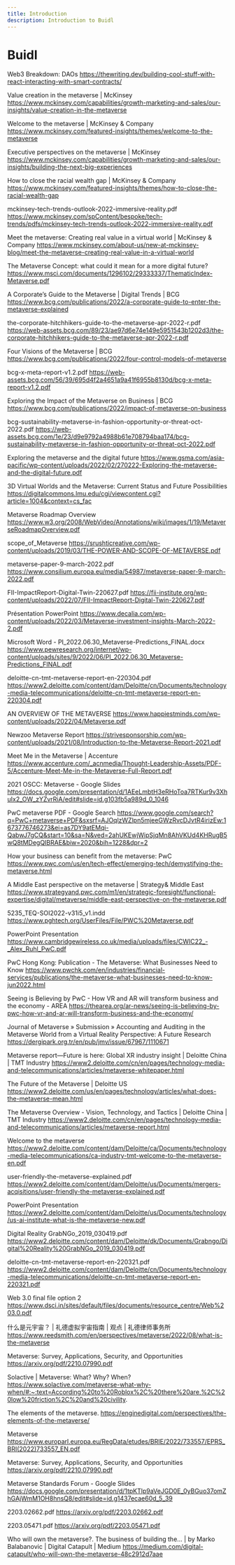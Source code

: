 ```yaml
---
title: Introduction
description: Introduction to Buidl
---
```


# Buidl





Web3 Breakdown: DAOs
https://thewriting.dev/building-cool-stuff-with-react-interacting-with-smart-contracts/





Value creation in the metaverse | McKinsey
https://www.mckinsey.com/capabilities/growth-marketing-and-sales/our-insights/value-creation-in-the-metaverse

Welcome to the metaverse | McKinsey & Company
https://www.mckinsey.com/featured-insights/themes/welcome-to-the-metaverse

Executive perspectives on the metaverse | McKinsey
https://www.mckinsey.com/capabilities/growth-marketing-and-sales/our-insights/building-the-next-big-experiences

How to close the racial wealth gap | McKinsey & Company
https://www.mckinsey.com/featured-insights/themes/how-to-close-the-racial-wealth-gap

mckinsey-tech-trends-outlook-2022-immersive-reality.pdf
https://www.mckinsey.com/spContent/bespoke/tech-trends/pdfs/mckinsey-tech-trends-outlook-2022-immersive-reality.pdf

Meet the metaverse: Creating real value in a virtual world | McKinsey & Company
https://www.mckinsey.com/about-us/new-at-mckinsey-blog/meet-the-metaverse-creating-real-value-in-a-virtual-world

The Metaverse Concept: what could it mean for a more digital future?
https://www.msci.com/documents/1296102/29333337/ThematicIndex-Metaverse.pdf

A Corporate’s Guide to the Metaverse | Digital Trends | BCG
https://www.bcg.com/publications/2022/a-corporate-guide-to-enter-the-metaverse-explained

the-corporate-hitchhikers-guide-to-the-metaverse-apr-2022-r.pdf
https://web-assets.bcg.com/89/23/ae97d6e74e149e5951543b1202d3/the-corporate-hitchhikers-guide-to-the-metaverse-apr-2022-r.pdf

Four Visions of the Metaverse | BCG
https://www.bcg.com/publications/2022/four-control-models-of-metaverse

bcg-x-meta-report-v1.2.pdf
https://web-assets.bcg.com/56/39/695d4f2a4651a9a41f6955b8130d/bcg-x-meta-report-v1.2.pdf

Exploring the Impact of the Metaverse on Business | BCG
https://www.bcg.com/publications/2022/impact-of-metaverse-on-business

bcg-sustainability-metaverse-in-fashion-opportunity-or-threat-oct-2022.pdf
https://web-assets.bcg.com/1e/23/d9e9792a4988b61e708794baa174/bcg-sustainability-metaverse-in-fashion-opportunity-or-threat-oct-2022.pdf

Exploring the metaverse and the digital future
https://www.gsma.com/asia-pacific/wp-content/uploads/2022/02/270222-Exploring-the-metaverse-and-the-digital-future.pdf

3D Virtual Worlds and the Metaverse: Current Status and Future Possibilities
https://digitalcommons.lmu.edu/cgi/viewcontent.cgi?article=1004&context=cs_fac

Metaverse Roadmap Overview
https://www.w3.org/2008/WebVideo/Annotations/wiki/images/1/19/MetaverseRoadmapOverview.pdf

scope_of_Metaverse
https://srushticreative.com/wp-content/uploads/2019/03/THE-POWER-AND-SCOPE-OF-METAVERSE.pdf

metaverse-paper-9-march-2022.pdf
https://www.consilium.europa.eu/media/54987/metaverse-paper-9-march-2022.pdf

FII-ImpactReport-Digital-Twin-220627.pdf
https://fii-institute.org/wp-content/uploads/2022/07/FII-ImpactReport-Digital-Twin-220627.pdf

Présentation PowerPoint
https://www.decalia.com/wp-content/uploads/2022/03/Metaverse-investment-insights-March-2022-2.pdf

Microsoft Word - PI_2022.06.30_Metaverse-Predictions_FINAL.docx
https://www.pewresearch.org/internet/wp-content/uploads/sites/9/2022/06/PI_2022.06.30_Metaverse-Predictions_FINAL.pdf

deloitte-cn-tmt-metaverse-report-en-220304.pdf
https://www2.deloitte.com/content/dam/Deloitte/cn/Documents/technology-media-telecommunications/deloitte-cn-tmt-metaverse-report-en-220304.pdf

AN OVERVIEW OF THE METAVERSE
https://www.happiestminds.com/wp-content/uploads/2022/04/Metaverse.pdf

Newzoo Metaverse Report
https://strivesponsorship.com/wp-content/uploads/2021/08/Introduction-to-the-Metaverse-Report-2021.pdf

Meet Me in the Metaverse | Accenture
https://www.accenture.com/_acnmedia/Thought-Leadership-Assets/PDF-5/Accenture-Meet-Me-in-the-Metaverse-Full-Report.pdf

2021 OSCC: Metaverse - Google Slides
https://docs.google.com/presentation/d/1AEeLmbtH3eRHoToa7RTKur9v3XhuIx2_OW_zYZvrRiA/edit#slide=id.g103fb5a989d_0_1046

PwC metaverse PDF - Google Search
https://www.google.com/search?q=PwC+metaverse+PDF&sxsrf=AJOqlzWZlpn5mjeeGWzRvcDJvtR4irizEw:1673776746273&ei=as7DY9atEMqi-QabwJ7gCQ&start=10&sa=N&ved=2ahUKEwjWipSjqMn8AhVKUd4KHRugB5wQ8tMDegQIBRAE&biw=2020&bih=1228&dpr=2

How your business can benefit from the metaverse: PwC
https://www.pwc.com/us/en/tech-effect/emerging-tech/demystifying-the-metaverse.html

A Middle East perspective on the metaverse | Strategy& Middle East
https://www.strategyand.pwc.com/m1/en/strategic-foresight/functional-expertise/digital/metaverse/middle-east-perspective-on-the-metaverse.pdf

5235_TEQ-SOI2022-v31i5_v1.indd
https://www.pghtech.org/UserFiles/File/PWC%20Metaverse.pdf

PowerPoint Presentation
https://www.cambridgewireless.co.uk/media/uploads/files/CWIC22_-_Alex_Ruhl_PwC.pdf

PwC Hong Kong: Publication - The Metaverse: What Businesses Need to Know
https://www.pwchk.com/en/industries/financial-services/publications/the-metaverse-what-businesses-need-to-know-jun2022.html

Seeing is Believing by PwC - How VR and AR will transform business and the economy - AREA
https://thearea.org/ar-news/seeing-is-believing-by-pwc-how-vr-and-ar-will-transform-business-and-the-economy/

Journal of Metaverse » Submission » Accounting and Auditing in the Metaverse World from a Virtual Reality Perspective: A Future Research
https://dergipark.org.tr/en/pub/jmv/issue/67967/1110671

Metaverse report—Future is here: Global XR industry insight | Deloitte China | TMT Industry
https://www2.deloitte.com/cn/en/pages/technology-media-and-telecommunications/articles/metaverse-whitepaper.html

The Future of the Metaverse | Deloitte US
https://www2.deloitte.com/us/en/pages/technology/articles/what-does-the-metaverse-mean.html

The Metaverse Overview - Vision, Technology, and Tactics | Deloitte China | TMT Industry
https://www2.deloitte.com/cn/en/pages/technology-media-and-telecommunications/articles/metaverse-report.html

Welcome to the metaverse
https://www2.deloitte.com/content/dam/Deloitte/ca/Documents/technology-media-telecommunications/ca-industry-tmt-welcome-to-the-metaverse-en.pdf

user-friendly-the-metaverse-explained.pdf
https://www2.deloitte.com/content/dam/Deloitte/us/Documents/mergers-acqisitions/user-friendly-the-metaverse-explained.pdf

PowerPoint Presentation
https://www2.deloitte.com/content/dam/Deloitte/us/Documents/technology/us-ai-institute-what-is-the-metaverse-new.pdf

Digital Reality GrabNGo_2019_030419.pdf
https://www2.deloitte.com/content/dam/Deloitte/dk/Documents/Grabngo/Digital%20Reality%20GrabNGo_2019_030419.pdf

deloitte-cn-tmt-metaverse-report-en-220321.pdf
https://www2.deloitte.com/content/dam/Deloitte/cn/Documents/technology-media-telecommunications/deloitte-cn-tmt-metaverse-report-en-220321.pdf

Web 3.0 final file option 2
https://www.dsci.in/sites/default/files/documents/resource_centre/Web%203.0.pdf

什么是元宇宙？ | 礼德虚拟宇宙指南 | 观点 | 礼德律师事务所
https://www.reedsmith.com/en/perspectives/metaverse/2022/08/what-is-the-metaverse

Metaverse: Survey, Applications, Security, and Opportunities
https://arxiv.org/pdf/2210.07990.pdf

Solactive | Metaverse: What? Why? When?
https://www.solactive.com/metaverse-what-why-when/#:~:text=According%20to%20Roblox%2C%20there%20are,%2C%20low%20friction%2C%20and%20civility.

The elements of the metaverse.
https://enginedigital.com/perspectives/the-elements-of-the-metaverse/



Metaverse
https://www.europarl.europa.eu/RegData/etudes/BRIE/2022/733557/EPRS_BRI(2022)733557_EN.pdf



Metaverse: Survey, Applications, Security, and Opportunities
https://arxiv.org/pdf/2210.07990.pdf





Metaverse Standards Forum - Google Slides
https://docs.google.com/presentation/d/1tpKTlp9aVeJGD0E_0yBGuo37omZhGAjWmM1OH8hnsQ8/edit#slide=id.g1437ecae60d_5_39

2203.02662.pdf
https://arxiv.org/pdf/2203.02662.pdf

2203.05471.pdf
https://arxiv.org/pdf/2203.05471.pdf

Who will own the metaverse?. The business of building the… | by Marko Balabanovic | Digital Catapult | Medium
https://medium.com/digital-catapult/who-will-own-the-metaverse-48c2912d7aae